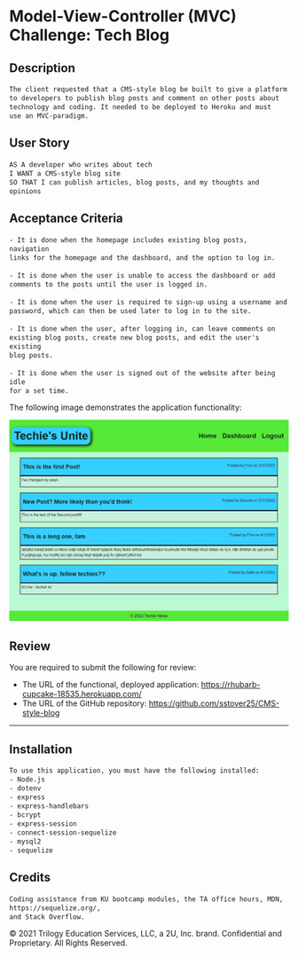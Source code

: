 # Model-View-Controller (MVC) Challenge: Tech Blog

## Description

```
The client requested that a CMS-style blog be built to give a platform
to developers to publish blog posts and comment on other posts about
technology and coding. It needed to be deployed to Heroku and must
use an MVC-paradigm.
```

## User Story

```
AS A developer who writes about tech
I WANT a CMS-style blog site
SO THAT I can publish articles, blog posts, and my thoughts and opinions
```

## Acceptance Criteria

```
- It is done when the homepage includes existing blog posts, navigation
links for the homepage and the dashboard, and the option to log in.

- It is done when the user is unable to access the dashboard or add
comments to the posts until the user is logged in.

- It is done when the user is required to sign-up using a username and
password, which can then be used later to log in to the site.

- It is done when the user, after logging in, can leave comments on
existing blog posts, create new blog posts, and edit the user's existing
blog posts.

- It is done when the user is signed out of the website after being idle
for a set time.
```

The following image demonstrates the application functionality:

![The homepage of the Techie's Unite blog, displaying the existing posts by users and the navigation bar, which contains links to Home, Dashboard, and Logout](./assets/images/CMS_blog_demo.jpg)

## Review

You are required to submit the following for review:

- The URL of the functional, deployed application: https://rhubarb-cupcake-18535.herokuapp.com/
- The URL of the GitHub repository: https://github.com/sstover25/CMS-style-blog

---

## Installation

```
To use this application, you must have the following installed:
- Node.js
- dotenv
- express
- express-handlebars
- bcrypt
- express-session
- connect-session-sequelize
- mysql2
- sequelize
```

## Credits

```
Coding assistance from KU bootcamp modules, the TA office hours, MDN, https://sequelize.org/,
and Stack Overflow.
```

© 2021 Trilogy Education Services, LLC, a 2U, Inc. brand. Confidential and Proprietary. All Rights Reserved.
